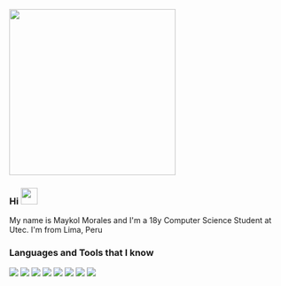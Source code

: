 <img width="300px" src="https://raw.githubusercontent.com/zSirSpectro/zSirSpectro/master/img/banner.gif">

### Hi <img width="30px" src="https://raw.githubusercontent.com/zSirSpectro/zSirSpectro/master/img/wave.gif">

My name is Maykol Morales and I'm a 18y Computer Science Student at Utec. I'm from Lima, Peru

### Languages and Tools that I know

![](https://img.shields.io/badge/-Python-fff?&logo=python)
![](https://img.shields.io/badge/-JavaScript-fff?&logo=JavaScript&logoColor=f4bf75)
![](https://img.shields.io/badge/-Java-fff?&logo=Java&logoColor=c62f2c)
![](https://img.shields.io/badge/-HTML5-fff?&logo=HTML5)
![](https://img.shields.io/badge/-CSS3-fff?&logo=CSS3&logoColor=336791)
![](https://img.shields.io/badge/-Redis-fff?&logo=Redis)
![](https://img.shields.io/badge/-MongoDB-fff?&logo=MongoDB)
![](https://img.shields.io/badge/-MySQL-fff?&logo=MySQL&logoColor=336791)
